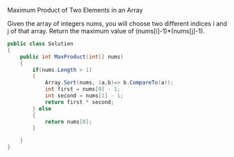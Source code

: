 Maximum Product of Two Elements in an Array

Given the array of integers nums, you will choose two different indices i and j of that array. 
Return the maximum value of (nums[i]-1)*(nums[j]-1).

```csharp
public class Solution
{
    public int MaxProduct(int[] nums)
    {
        if(nums.Length > 1)
        {
            Array.Sort(nums, (a,b)=> b.CompareTo(a));
            int first = nums[0] - 1;
            int second = nums[1] - 1;
            return first * second;
        } else
        {
            return nums[0];
        }

    }
}
